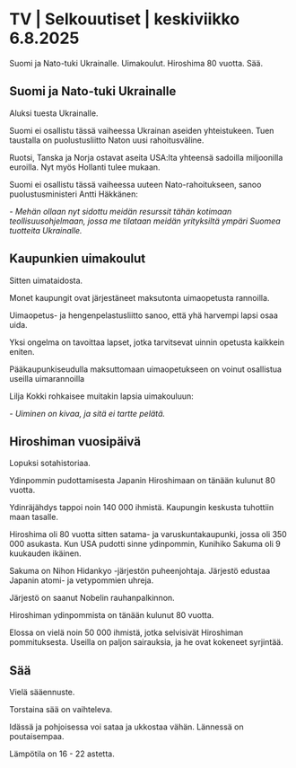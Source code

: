 # TV | Selkouutiset | keskiviikko 6.8.2025

Suomi ja Nato-tuki Ukrainalle. Uimakoulut. Hiroshima 80 vuotta. Sää.

## Suomi ja Nato-tuki Ukrainalle

Aluksi tuesta Ukrainalle.

Suomi ei osallistu tässä vaiheessa Ukrainan aseiden yhteistukeen. Tuen taustalla on puolustusliitto Naton uusi rahoitusväline.

Ruotsi, Tanska ja Norja ostavat aseita USA:lta yhteensä sadoilla miljoonilla euroilla. Nyt myös Hollanti tulee mukaan.

Suomi ei osallistu tässä vaiheessa uuteen Nato-rahoitukseen, sanoo puolustusministeri Antti Häkkänen:

*- Mehän ollaan nyt sidottu meidän resurssit tähän kotimaan teollisuusohjelmaan, jossa me tilataan meidän yrityksiltä ympäri Suomea tuotteita Ukrainalle.*

## Kaupunkien uimakoulut

Sitten uimataidosta.

Monet kaupungit ovat järjestäneet maksutonta uimaopetusta rannoilla.

Uimaopetus- ja hengenpelastusliitto sanoo, että yhä harvempi lapsi osaa uida.

Yksi ongelma on tavoittaa lapset, jotka tarvitsevat uinnin opetusta kaikkein eniten.

Pääkaupunkiseudulla maksuttomaan uimaopetukseen on voinut osallistua useilla uimarannoilla

Lilja Kokki rohkaisee muitakin lapsia uimakouluun:

*- Uiminen on kivaa, ja sitä ei tartte pelätä.*

## Hiroshiman vuosipäivä

Lopuksi sotahistoriaa.

Ydinpommin pudottamisesta Japanin Hiroshimaan on tänään kulunut 80 vuotta.

Ydinräjähdys tappoi noin 140 000 ihmistä. Kaupungin keskusta tuhottiin maan tasalle.

Hiroshima oli 80 vuotta sitten satama- ja varuskuntakaupunki, jossa oli 350 000 asukasta. Kun USA pudotti sinne ydinpommin, Kunihiko Sakuma oli 9 kuukauden ikäinen.

Sakuma on Nihon Hidankyo -järjestön puheenjohtaja. Järjestö edustaa Japanin atomi- ja vetypommien uhreja.

Järjestö on saanut Nobelin rauhanpalkinnon.

Hiroshiman ydinpommista on tänään kulunut 80 vuotta.

Elossa on vielä noin 50 000 ihmistä, jotka selvisivät Hiroshiman pommituksesta. Useilla on paljon sairauksia, ja he ovat kokeneet syrjintää.

## Sää

Vielä sääennuste.

Torstaina sää on vaihteleva.

Idässä ja pohjoisessa voi sataa ja ukkostaa vähän. Lännessä on poutaisempaa.

Lämpötila on 16 - 22 astetta.
